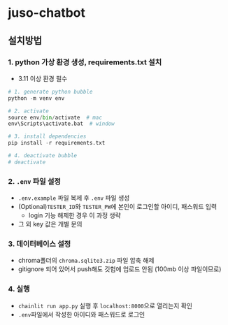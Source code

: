 # juso-chatbot

## 설치방법

### 1. python 가상 환경 생성, requirements.txt 설치
- 3.11 이상 환경 필수
```py
# 1. generate python bubble
python -m venv env

# 2. activate
source env/bin/activate  # mac
env\Scripts\activate.bat  # window

# 3. install dependencies
pip install -r requirements.txt

# 4. deactivate bubble
# deactivate
```

### 2. `.env` 파일 설정
- `.env.example` 파일 복제 후 `.env` 파일 생성
- (Optional)`TESTER_ID`와 `TESTER_PW`에 본인이 로그인할 아이디, 패스워드 입력
  -   login 기능 해제한 경우 이 과정 생략
- 그 외 key 값은 개별 문의

### 3. 데이터베이스 설정
- chroma폴더의 `chroma.sqlite3.zip` 파일 압축 해제
- gitignore 되어 있어서 push해도 깃헙에 업로드 안됨 (100mb 이상 파일이므로)

### 4. 실행
- `chainlit run app.py` 실행 후 `localhost:8000`으로 열리는지 확인
- `.env`파일에서 작성한 아이디와 패스워드로 로그인
